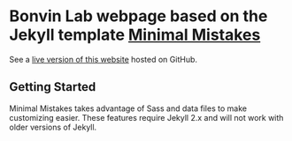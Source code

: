 # Bonvin Lab webpage based on the Jekyll template [Minimal Mistakes](http://mmistakes.github.io/minimal-mistakes)

See a [live version of this website](http://joaorodrigues.github.io/) hosted on GitHub.

## Getting Started

Minimal Mistakes takes advantage of Sass and data files to make customizing easier. These features require Jekyll 2.x and will not work with older versions of Jekyll.
